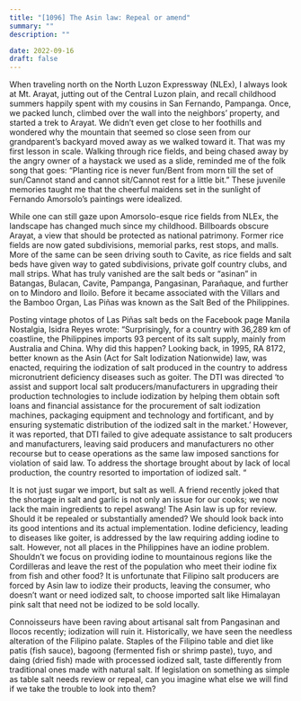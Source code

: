 ```yaml
---
title: "[1096] The Asin law: Repeal or amend"
summary: ""
description: ""

date: 2022-09-16
draft: false
---
```


When traveling north on the North Luzon Expressway (NLEx), I always look at Mt. Arayat, jutting out of the Central Luzon plain, and recall childhood summers happily spent with my cousins in San Fernando, Pampanga. Once, we packed lunch, climbed over the wall into the neighbors’ property, and started a trek to Arayat. We didn’t even get close to her foothills and wondered why the mountain that seemed so close seen from our grandparent’s backyard moved away as we walked toward it. That was my first lesson in scale. Walking through rice fields, and being chased away by the angry owner of a haystack we used as a slide, reminded me of the folk song that goes: “Planting rice is never fun/Bent from morn till the set of sun/Cannot stand and cannot sit/Cannot rest for a little bit.” These juvenile memories taught me that the cheerful maidens set in the sunlight of Fernando Amorsolo’s paintings were idealized.

While one can still gaze upon Amorsolo-esque rice fields from NLEx, the landscape has changed much since my childhood. Billboards obscure Arayat, a view that should be protected as national patrimony. Former rice fields are now gated subdivisions, memorial parks, rest stops, and malls. More of the same can be seen driving south to Cavite, as rice fields and salt beds have given way to gated subdivisions, private golf country clubs, and mall strips. What has truly vanished are the salt beds or “asinan” in Batangas, Bulacan, Cavite, Pampanga, Pangasinan, Parañaque, and further on to Mindoro and Iloilo. Before it became associated with the Villars and the Bamboo Organ, Las Piñas was known as the Salt Bed of the Philippines.

Posting vintage photos of Las Piñas salt beds on the Facebook page Manila Nostalgia, Isidra Reyes wrote: “Surprisingly, for a country with 36,289 km of coastline, the Philippines imports 93 percent of its salt supply, mainly from Australia and China. Why did this happen? Looking back, in 1995, RA 8172, better known as the Asin (Act for Salt Iodization Nationwide) law, was enacted, requiring the iodization of salt produced in the country to address micronutrient deficiency diseases such as goiter. The DTI was directed ‘to assist and support local salt producers/manufacturers in upgrading their production technologies to include iodization by helping them obtain soft loans and financial assistance for the procurement of salt iodization machines, packaging equipment and technology and fortificant, and by ensuring systematic distribution of the iodized salt in the market.’ However, it was reported, that DTI failed to give adequate assistance to salt producers and manufacturers, leaving said producers and manufacturers no other recourse but to cease operations as the same law imposed sanctions for violation of said law. To address the shortage brought about by lack of local production, the country resorted to importation of iodized salt. “

It is not just sugar we import, but salt as well. A friend recently joked that the shortage in salt and garlic is not only an issue for our cooks; we now lack the main ingredients to repel aswang! The Asin law is up for review. Should it be repealed or substantially amended? We should look back into its good intentions and its actual implementation. Iodine deficiency, leading to diseases like goiter, is addressed by the law requiring adding iodine to salt. However, not all places in the Philippines have an iodine problem. Shouldn’t we focus on providing iodine to mountainous regions like the Cordilleras and leave the rest of the population who meet their iodine fix from fish and other food? It is unfortunate that Filipino salt producers are forced by Asin law to iodize their products, leaving the consumer, who doesn’t want or need iodized salt, to choose imported salt like Himalayan pink salt that need not be iodized to be sold locally.

Connoisseurs have been raving about artisanal salt from Pangasinan and Ilocos recently; iodization will ruin it. Historically, we have seen the needless alteration of the Filipino palate. Staples of the Filipino table and diet like patis (fish sauce), bagoong (fermented fish or shrimp paste), tuyo, and daing (dried fish) made with processed iodized salt, taste differently from traditional ones made with natural salt. If legislation on something as simple as table salt needs review or repeal, can you imagine what else we will find if we take the trouble to look into them?
